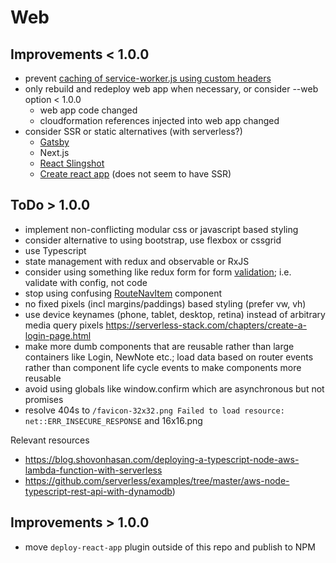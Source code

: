# Web

## Improvements < 1.0.0
- prevent [caching of service-worker.js using custom headers](https://github.com/facebookincubator/create-react-app/tree/master/packages/react-scripts/template#offline-first-considerations)
- only rebuild and redeploy web app when necessary, or consider --web option < 1.0.0
  - web app code changed
  - cloudformation references injected into web app changed
- consider SSR or static alternatives (with serverless?)
  - [Gatsby](https://www.gatsbyjs.org/)
  - Next.js
  - [React Slingshot](https://github.com/coryhouse/react-slingshot)
  - [Create react app](https://github.com/facebookincubator/create-react-app) (does not seem to have SSR)

## ToDo > 1.0.0
- implement non-conflicting modular css or javascript based styling
- consider alternative to using bootstrap, use flexbox or cssgrid
- use Typescript
- state management with redux and observable or RxJS
- consider using something like redux form for form [validation](https://serverless-stack.com/chapters/create-a-login-page.html); i.e. validate with config, not code
- stop using confusing [RouteNavItem](https://github.com/AnomalyInnovations/serverless-stack-com/issues/35) component
- no fixed pixels (incl margins/paddings) based styling (prefer vw, vh)
- use device keynames (phone, tablet, desktop, retina) instead of arbitrary media query pixels https://serverless-stack.com/chapters/create-a-login-page.html
- make more dumb components that are reusable rather than large containers like Login, NewNote etc.; load data based on router events rather than component life cycle events to make components more reusable
- avoid using globals like window.confirm which are asynchronous but not promises
- resolve 404s to `/favicon-32x32.png Failed to load resource: net::ERR_INSECURE_RESPONSE` and 16x16.png

Relevant resources
- https://blog.shovonhasan.com/deploying-a-typescript-node-aws-lambda-function-with-serverless
- https://github.com/serverless/examples/tree/master/aws-node-typescript-rest-api-with-dynamodb)

## Improvements > 1.0.0

- move `deploy-react-app` plugin outside of this repo and publish to NPM